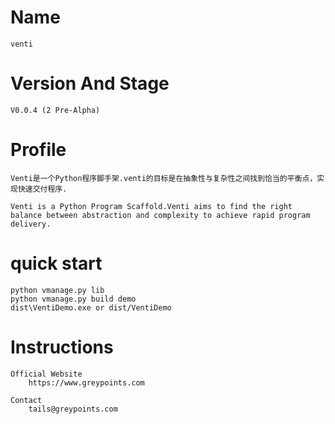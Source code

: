 # Name
    venti

# Version And Stage
    V0.0.4 (2 Pre-Alpha)

# Profile
    Venti是一个Python程序脚手架.venti的目标是在抽象性与复杂性之间找到恰当的平衡点，实现快速交付程序.

    Venti is a Python Program Scaffold.Venti aims to find the right balance between abstraction and complexity to achieve rapid program delivery.

# quick start
    python vmanage.py lib
    python vmanage.py build demo
    dist\VentiDemo.exe or dist/VentiDemo

# Instructions
    Official Website
        https://www.greypoints.com

    Contact
        tails@greypoints.com
